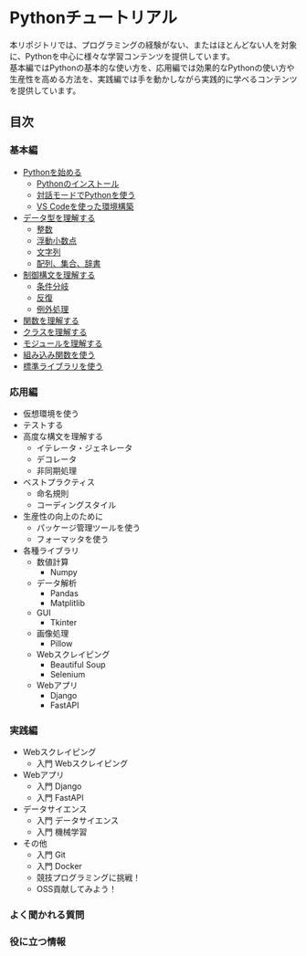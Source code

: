 # Pythonチュートリアル

本リポジトリでは、プログラミングの経験がない、またはほとんどない人を対象に、Pythonを中心に様々な学習コンテンツを提供しています。  
基本編ではPythonの基本的な使い方を、応用編では効果的なPythonの使い方や生産性を高める方法を、実践編では手を動かしながら実践的に学べるコンテンツを提供しています。  

## 目次

### 基本編

-   [Pythonを始める](docs/basic/start-python.md)
    -   [Pythonのインストール](docs/basic/start-python.md#install-python)
    -   [対話モードでPythonを使う](docs/basic/start-python.md#use-interactive-mode)
    -   [VS Codeを使った環境構築](docs/basic/start-python.md#setup-for-vscode)
-   [データ型を理解する](docs/basic/data-types.md)
    -   [整数](docs/basic/data-types.md#integer-type)
    -   [浮動小数点](docs/basic/data-types.md#float-type)
    -   [文字列](docs/basic/data-types.md#string-type)
    -   [配列、集合、辞書](docs/basic/data-types.md#container-type)
-   [制御構文を理解する](docs/basic/syntax.md)
    -   [条件分岐](docs/basic/syntax.md#if-else)
    -   [反復](docs/basic/syntax.md#loop)
    -   [例外処理](docs/basic/syntax.md#exception)
-   [関数を理解する](docs/basic/function.md)
-   [クラスを理解する](docs/basic/class.md)
-   [モジュールを理解する](docs/basic/module.md)
-   [組み込み関数を使う](docs/basic/built-in-functions.md)
-   [標準ライブラリを使う](docs/basic/standard-library.md)

### 応用編

-   仮想環境を使う
-   テストする
-   高度な構文を理解する
    -   イテレータ・ジェネレータ
    -   デコレータ
    -   非同期処理
-   ベストプラクティス
    -   命名規則
    -   コーディングスタイル
-   生産性の向上のために
    -   パッケージ管理ツールを使う
    -   フォーマッタを使う
-   各種ライブラリ
    -   数値計算
        -   Numpy
    -   データ解析
        -   Pandas
        -   Matplitlib
    -   GUI
        -   Tkinter
    -   画像処理
        -   Pillow
    -   Webスクレイピング
        -   Beautiful Soup
        -   Selenium
    -   Webアプリ
        -   Django
        -   FastAPI

### 実践編

-   Webスクレイピング
    -   入門 Webスクレイピング
-   Webアプリ
    -   入門 Django
    -   入門 FastAPI
-   データサイエンス
    -   入門 データサイエンス
    -   入門 機械学習
-   その他
    -   入門 Git
    -   入門 Docker
    -   競技プログラミングに挑戦！
    -   OSS貢献してみよう！

### よく聞かれる質問

### 役に立つ情報
